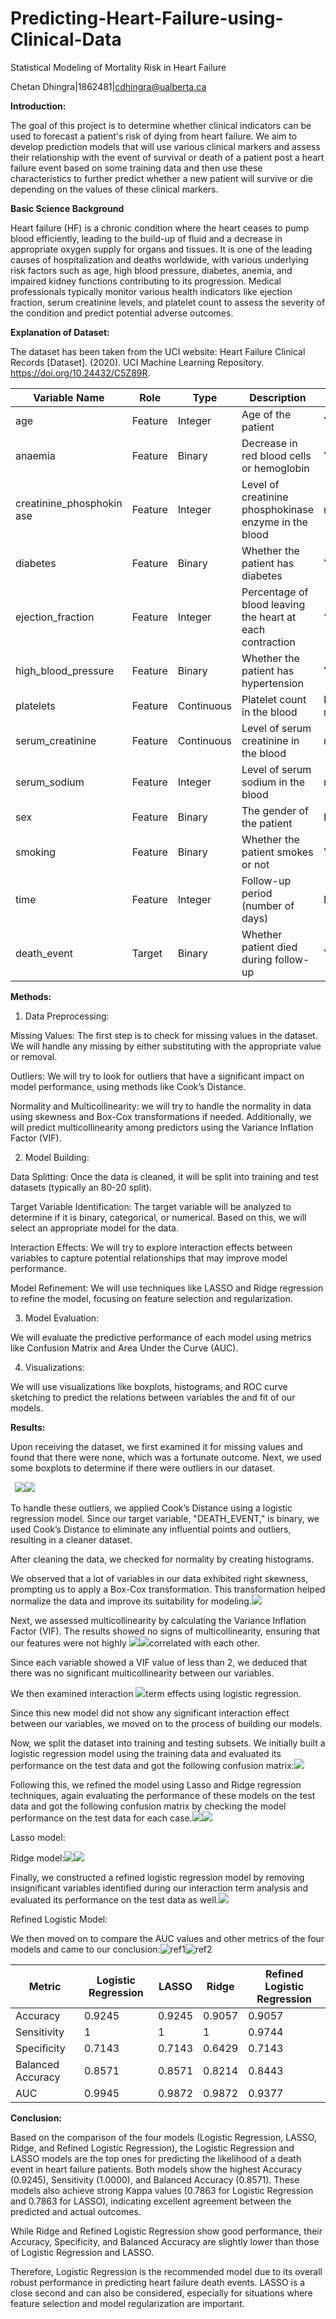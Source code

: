 # Predicting-Heart-Failure-using-Clinical-Data
Statistical Modeling of Mortality Risk in Heart Failure

Chetan Dhingra|1862481|<cdhingra@ualberta.ca>

**Introduction:**

The goal of this project is to determine whether clinical indicators can be used to forecast a patient's risk of dying from heart failure. We aim to develop prediction models that will use various clinical markers and assess their relationship with the event of survival or death of a patient post a heart failure event based on some training data and then use these characteristics to further predict whether a new patient will survive or die depending on the values of these clinical markers.

**Basic Science Background**

Heart failure (HF) is a chronic condition where the heart ceases to pump blood efficiently, leading to the build-up of fluid and a decrease in appropriate oxygen supply for organs and tissues. It is one of the leading causes of hospitalization and deaths worldwide, with various underlying risk factors such as age, high blood pressure, diabetes, anemia, and impaired kidney functions contributing to its progression. Medical professionals typically monitor various health indicators like ejection fraction, serum creatinine levels, and platelet count to assess the severity of the condition and predict potential adverse outcomes.

**Explanation of Dataset:**

The dataset has been taken from the UCI website: Heart Failure Clinical Records [Dataset]. (2020). UCI Machine Learning Repository. https://doi.org/10.24432/C5Z89R.



|**Variable Name**|**Role**|**Type**|**Description**|**Units**|
| - | - | - | - | - |
|age|Feature|Integer|Age of the patient|Years|
|anaemia|Feature|Binary|Decrease in red blood cells or hemoglobin|Yes/No(1,0)|
|creatinine\_phosphokin ase|Feature|Integer|Level of creatinine phosphokinase enzyme in the blood|mcg/L|
|diabetes|Feature|Binary|Whether the patient has diabetes|Yes/No(1,0)|
|ejection\_fraction|Feature|Integer|Percentage of blood leaving the heart at each contraction|%|
|high\_blood\_pressure|Feature|Binary|Whether the patient has hypertension|Yes/No(1,0)|
|platelets|Feature|Continuous|Platelet count in the blood|Kiloplatelets/ mL|
|serum\_creatinine|Feature|Continuous|Level of serum creatinine in the blood|mg/dL|
|serum\_sodium|Feature|Integer|Level of serum sodium in the blood|mEq/L|
|sex|Feature|Binary|The gender of the patient|Female/Male|
|smoking|Feature|Binary|Whether the patient smokes or not|Yes/No(1,0)|
|time|Feature|Integer|Follow-up period (number of days)|Days|
|death\_event|Target|Binary|Whether patient died during follow-up|Yes/No(1,0)|

**Methods:**

1. Data Preprocessing:

Missing Values: The first step is to check for missing values in the dataset. We will handle any missing by either substituting with the appropriate value or removal.

Outliers: We will try to look for outliers that have a significant impact on model performance, using methods like Cook’s Distance.

Normality and Multicollinearity: we will try to handle the normality in data using skewness and Box-Cox transformations if needed. Additionally, we will predict multicollinearity among predictors using the Variance Inflation Factor (VIF).

2. Model Building:

Data Splitting: Once the data is cleaned, it will be split into training and test datasets (typically an 80-20 split).

Target Variable Identification: The target variable will be analyzed to determine if it is binary, categorical, or numerical. Based on this, we will select an appropriate model for the data.

Interaction Effects: We will try to explore interaction effects between variables to capture potential relationships that may improve model performance.

Model Refinement: We will use techniques like LASSO and Ridge regression to refine the model, focusing on feature selection and regularization.

3. Model Evaluation:

We will evaluate the predictive performance of each model using metrics like Confusion Matrix and Area Under the Curve (AUC).

4. Visualizations:

We will use visualizations like boxplots, histograms, and ROC curve sketching to predict the relations between variables the and fit of our models.

**Results:**

Upon receiving the dataset, we first examined it for missing values and found that there were none, which was a fortunate outcome. Next, we used some boxplots to determine if there were outliers in our dataset.

` `![](Aspose.Words.409c28e7-4cbd-45f6-8b15-98fa314a233c.001.jpeg)![](Aspose.Words.409c28e7-4cbd-45f6-8b15-98fa314a233c.002.jpeg)

To handle these outliers, we applied Cook’s Distance using a logistic regression model. Since our target variable, "DEATH\_EVENT," is binary, we used Cook’s Distance to eliminate any influential points and outliers, resulting in a cleaner dataset.

After cleaning the data, we checked for normality by creating histograms.

We observed that a lot of variables in our data exhibited right skewness, prompting us to apply a Box-Cox transformation. This transformation helped normalize the data and improve its suitability for modeling.![](Aspose.Words.409c28e7-4cbd-45f6-8b15-98fa314a233c.003.jpeg)

Next, we assessed multicollinearity by calculating the Variance Inflation Factor (VIF). The results showed no signs of multicollinearity, ensuring that our features were not highly ![](Aspose.Words.409c28e7-4cbd-45f6-8b15-98fa314a233c.004.png)![](Aspose.Words.409c28e7-4cbd-45f6-8b15-98fa314a233c.005.png)correlated with each other.

Since each variable showed a VIF value of less than 2, we deduced that there was no significant multicollinearity between our variables.

We then examined interaction ![](Aspose.Words.409c28e7-4cbd-45f6-8b15-98fa314a233c.006.png)term effects using logistic regression. 

Since this new model did not show any significant interaction effect between our variables, we moved on to the process of building our models. 

Now, we split the dataset into training and testing subsets. We initially built a logistic regression model using the training data and evaluated its performance on the test data and got the following confusion matrix:![](Aspose.Words.409c28e7-4cbd-45f6-8b15-98fa314a233c.007.png)

Following this, we refined the model using Lasso and Ridge regression techniques, again evaluating the performance of these models on the test data and got the following confusion matrix by checking the model performance on the test data for each case.![](Aspose.Words.409c28e7-4cbd-45f6-8b15-98fa314a233c.008.png)![](Aspose.Words.409c28e7-4cbd-45f6-8b15-98fa314a233c.009.png)

Lasso model:

Ridge model:![](Aspose.Words.409c28e7-4cbd-45f6-8b15-98fa314a233c.010.png)![](Aspose.Words.409c28e7-4cbd-45f6-8b15-98fa314a233c.011.png)

Finally, we constructed a refined logistic regression model by removing insignificant variables identified during our interaction term analysis and evaluated its performance on the test data as well.![](Aspose.Words.409c28e7-4cbd-45f6-8b15-98fa314a233c.012.png)

Refined Logistic Model:

We then moved on to compare the AUC values and other metrics of the four models and came to our conclusion:![ref1]![ref2]



|**Metric**|**Logistic Regression**|**LASSO**|**Ridge**|**Refined Logistic Regression**|
| - | - | - | - | - |
|Accuracy|0\.9245|0\.9245|0\.9057|0\.9057|
|Sensitivity|1|1|1|0\.9744|
|Specificity|0\.7143|0\.7143|0\.6429|0\.7143|
|Balanced Accuracy|0\.8571|0\.8571|0\.8214|0\.8443|
|AUC|0\.9945|0\.9872|0\.9872|0\.9377|

**Conclusion:**

Based on the comparison of the four models (Logistic Regression, LASSO, Ridge, and Refined Logistic Regression), the Logistic Regression and LASSO models are the top ones for predicting the likelihood of a death event in heart failure patients. Both models show the highest Accuracy (0.9245), Sensitivity (1.0000), and Balanced Accuracy (0.8571). These models also achieve strong Kappa values (0.7863 for Logistic Regression and 0.7863 for LASSO), indicating excellent agreement between the predicted and actual outcomes.

While Ridge and Refined Logistic Regression show good performance, their Accuracy, Specificity, and Balanced Accuracy are slightly lower than those of Logistic Regression and LASSO.

Therefore, Logistic Regression is the recommended model due to its overall robust performance in predicting heart failure death events. LASSO is a close second and can also be considered, especially for situations where feature selection and model regularization are important.

[ref1]: Aspose.Words.409c28e7-4cbd-45f6-8b15-98fa314a233c.013.png
[ref2]: Aspose.Words.409c28e7-4cbd-45f6-8b15-98fa314a233c.014.png
